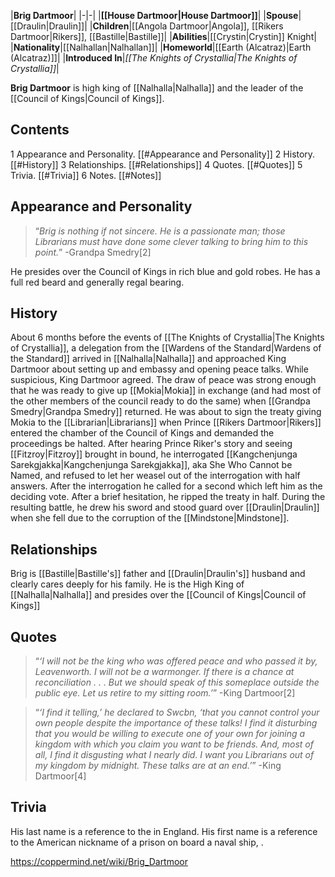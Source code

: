 |**Brig Dartmoor**|
|-|-|
|**[[House Dartmoor\|House Dartmoor]]**|
|**Spouse**|[[Draulin\|Draulin]]|
|**Children**|[[Angola Dartmoor\|Angola]], [[Rikers Dartmoor\|Rikers]], [[Bastille\|Bastille]]|
|**Abilities**|[[Crystin\|Crystin]] Knight|
|**Nationality**|[[Nalhallan\|Nalhallan]]|
|**Homeworld**|[[Earth (Alcatraz)\|Earth (Alcatraz)]]|
|**Introduced In**|*[[The Knights of Crystallia\|The Knights of Crystallia]]*|

**Brig Dartmoor** is high king of [[Nalhalla\|Nalhalla]] and the leader of the [[Council of Kings\|Council of Kings]].

## Contents

1 Appearance and Personality. [[#Appearance and Personality]] 
2 History. [[#History]] 
3 Relationships. [[#Relationships]] 
4 Quotes. [[#Quotes]] 
5 Trivia. [[#Trivia]] 
6 Notes. [[#Notes]] 


## Appearance and Personality
>“*Brig is nothing if not sincere. He is a passionate man; those Librarians must have done some clever talking to bring him to this point.*”
\-Grandpa Smedry[2]


He presides over the Council of Kings in rich blue and gold robes. He has a full red beard and generally regal bearing.

## History
About 6 months before the events of [[The Knights of Crystallia\|The Knights of Crystallia]], a delegation from the [[Wardens of the Standard\|Wardens of the Standard]] arrived in [[Nalhalla\|Nalhalla]] and approached King Dartmoor about setting up and embassy and opening peace talks. While suspicious, King Dartmoor agreed. The draw of peace was strong enough that he was ready to give up [[Mokia\|Mokia]] in exchange (and had most of the other members of the council ready to do the same) when [[Grandpa Smedry\|Grandpa Smedry]] returned.
He was about to sign the treaty giving Mokia to the [[Librarian\|Librarians]] when Prince [[Rikers Dartmoor\|Rikers]] entered the chamber of the Council of Kings and demanded the proceedings be halted. After hearing Prince Riker's story and seeing [[Fitzroy\|Fitzroy]] brought in bound, he interrogated [[Kangchenjunga Sarekgjakka\|Kangchenjunga Sarekgjakka]], aka She Who Cannot be Named, and refused to let her weasel out of the interrogation with half answers. After the interrogation he called for a second which left him as the deciding vote. After a brief hesitation, he ripped the treaty in half.
During the resulting battle, he drew his sword and stood guard over [[Draulin\|Draulin]] when she fell due to the corruption of the [[Mindstone\|Mindstone]].

## Relationships
Brig is [[Bastille\|Bastille's]] father and [[Draulin\|Draulin's]] husband and clearly cares deeply for his family.
He is the High King of [[Nalhalla\|Nalhalla]] and presides over the [[Council of Kings\|Council of Kings]]

## Quotes
>“*‘I will not be the king who was offered peace and who passed it by, Leavenworth. I will not be a warmonger. If there is a chance at reconciliation . . . But we should speak of this someplace outside the public eye. Let us retire to my sitting room.’*”
\-King Dartmoor[2]


>“*‘I find it telling,’ he declared to Swcbn, ‘that you cannot control your own people despite the importance of these talks! I find it disturbing that you would be willing to execute one of your own for joining a kingdom with which you claim you want to be friends. And, most of all, I find it disgusting what I nearly did. I want you Librarians out of my kingdom by midnight. These talks are at an end.’*”
\-King Dartmoor[4]


## Trivia
His last name is a reference to the  in England. His first name is a reference to the American nickname of a prison on board a naval ship, .


https://coppermind.net/wiki/Brig_Dartmoor